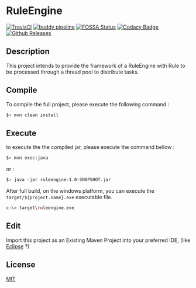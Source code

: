 # RuleEngine

[![TravisCI](https://travis-ci.org/mcgivrer/RuleEngine.svg?branch=develop)](https://travis-ci.org/mcgivrer/RuleEngine "open the TravisCI compilation trend")
[![buddy pipeline](https://app.buddy.works/mcgivrer/RuleEngine/pipelines/pipeline/148927/badge.svg?token=${project.buddy.token} "buddy pipeline")](https://app.buddy.works/mcgivrer/RuleEngine/pipelines/pipeline/${project.buddy.pipelineId})
[![FOSSA Status](https://app.fossa.io/api/projects/git%2Bgithub.com%2Fmcgivrer%2FRuleEngine.svg?type=shield)](https://app.fossa.io/projects/git%2Bgithub.com%2Fmcgivrer%2FRuleEngine?ref=badge_shield)
[![Codacy Badge](https://api.codacy.com/project/badge/Grade/${project.codacity.token})](https://www.codacy.com/project/mcgivrer/RuleEngine/dashboard?utm_source=github.com&amp;utm_medium=referral&amp;utm_content=mcgivrer/RuleEngine&amp;utm_campaign=Badge_Grade_Dashboard)
[![Github Releases](https://img.shields.io/github/release/mcgivrer/RuleEngine.svg)](https://github.com/mcgivrer/RuleEngine/releases/tag/${project.version})

## Description

This project intends to provide the framework of a RuleEngine with Rule to be processed through a thread pool to distribute tasks.

## Compile

To compile the full project, please execute the following command :

```bash
$> mvn clean install
```

## Execute

to execute the the compiled jar, please execute the command bellow :

```bash
$> mvn exec:java
```

or :

```bash
$> java -jar ruleengine-1.0-SNAPSHOT.jar
```

After full build, on the windows platform, you can execute the `target/${project.name}.exe` executable file.

```bash
c:\> target\ruleengine.exe
```

## Edit

Import this project as an Existing Maven Project into your preferred IDE, 
(like [Eclipse](http://www.eclipse.org/downloads "open the eclipse official web download page") ?)

## License

[MIT](./LICENSE "Read the MIT license")
